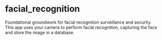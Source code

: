 # facial_recognition
Foundational groundwork for facial recognition surveillance and security. This app uses your camera to perform facial recognition, capturing the face and store the image in a database.
